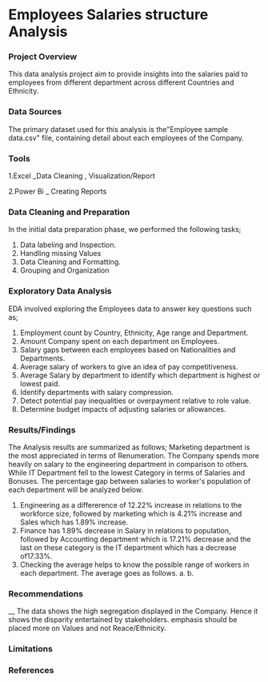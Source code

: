 # Employees Salaries structure Analysis

### Project Overview

This data analysis project aim to provide insights into the salaries paid to employees from different department across different Countries and Ethnicity.

### Data Sources

The primary dataset used for this analysis is the"Employee sample data.csv" file, containing detail about each employees of the Company.

### Tools

1.Excel _Data Cleaning , Visualization/Report

2.Power Bi  _ Creating Reports

### Data Cleaning and Preparation
In the initial data preparation phase, we performed the following tasks;
1. Data labeling and Inspection.
2. Handling missing Values
3. Data Cleaning and Formatting.
4. Grouping and Organization

 ### Exploratory Data Analysis
 EDA involved exploring the Employees data to answer key questions such as;
 1. Employment count by Country, Ethnicity, Age range and Department.
 2. Amount Company spent on each department on Employees.
 3. Salary gaps between each employees based on Nationalities and Departments.
 4. Average salary of workers to give an idea of pay competitiveness.
 5. Average Salary by department to identify which department is highest or lowest paid.
 6. Identify departments with salary compression.
 7. Detect potential pay inequalities or overpayment relative to role value.
 8. Determine budget impacts of adjusting salaries or allowances.
 
### Results/Findings
The Analysis results are summarized as follows;
Marketing department is the most appreciated in terms of Renumeration. The Company spends more heavily on salary to the engineering department in comparison to others. While IT Department fell to the lowest Category in terms of Salaries and Bonuses. The percentage gap between salaries to worker's population of each department will be analyzed below.
1. Engineering as a differerence of 12.22% increase in relations to the workforce size, followed by marketing which is 4.21% increase and Sales which has 1.89% increase.
2. Finance has 1.89% decrease in Salary in relations to population, followed by Accounting department which is 17.21% decrease and the last on these category is the IT department which has a decrease of17.33%.
3. Checking the average helps to know the possible range of workers in each department. The average goes as follows.
   a.
   b. 


### Recommendations
 __ The data shows the high segregation displayed in the Company. Hence it shows the disparity entertained by stakeholders. emphasis should be placed more on Values and not Reace/Ethnicity.


 ### Limitations
 
 ### References
 



 
 
